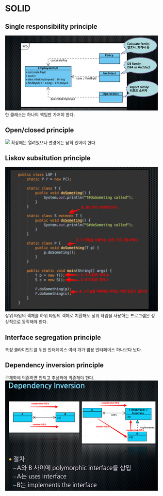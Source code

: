 # SOLID 

## Single responsibility principle
![](1.png)
한 클래스는 하나의 책임만 가져야 한다. 

## Open/closed principle
![](2.png)
확장에는 열려있으나 변경에는 닫혀 있어야 한다.

## Liskov subsitution principle
![](3.png)
상위 타입의 객체를 하위 타입의 객체로 치환해도 
상위 타입을 사용하는 프로그램은 정상적으로 동작해야 한다.

## Interface segregation principle
특정 클라이언트를 위한 인터페이스 여러 개가 범용 인터페이스 하나보다 낫다.
 
## Dependency inversion principle
구체화에 의존하면 안되고 추상화에 의존해야 한다.
![](5.png)

